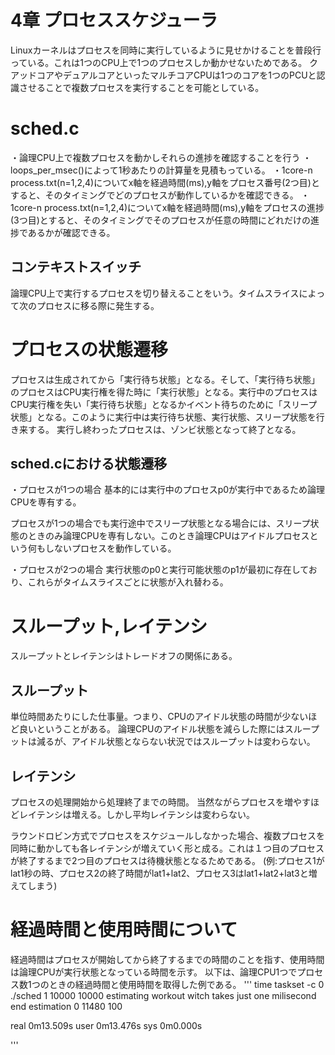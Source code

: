 # 4章 プロセススケジューラ

Linuxカーネルはプロセスを同時に実行しているように見せかけることを普段行っている。これは1つのCPU上で1つのプロセスしか動かせないためである。
クアッドコアやデュアルコアといったマルチコアCPUは1つのコアを1つのPCUと認識させることで複数プロセスを実行することを可能としている。

# sched.c
・論理CPU上で複数プロセスを動かしそれらの進捗を確認することを行う
・loops_per_msec()によって1秒あたりの計算量を見積もっている。
・1core-n process.txt(n=1,2,4)についてx軸を経過時間(ms),y軸をプロセス番号(2つ目)とすると、そのタイミングでどのプロセスが動作しているかを確認できる。
・1core-n process.txt(n=1,2,4)についてx軸を経過時間(ms),y軸をプロセスの進捗(3つ目)とすると、そのタイミングでそのプロセスが任意の時間にどれだけの進捗であるかが確認できる。

## コンテキストスイッチ
論理CPU上で実行するプロセスを切り替えることをいう。タイムスライスによって次のプロセスに移る際に発生する。

# プロセスの状態遷移
プロセスは生成されてから「実行待ち状態」となる。そして、「実行待ち状態」のプロセスはCPU実行権を得た時に「実行状態」となる。実行中のプロセスはCPU実行権を失い「実行待ち状態」となるかイベント待ちのために「スリープ状態」となる。このように実行中は実行待ち状態、実行状態、スリープ状態を行き来する。
実行し終わったプロセスは、ゾンビ状態となって終了となる。

## sched.cにおける状態遷移
・プロセスが1つの場合
基本的には実行中のプロセスp0が実行中であるため論理CPUを専有する。

プロセスが1つの場合でも実行途中でスリープ状態となる場合には、スリープ状態のときのみ論理CPUを専有しない。このとき論理CPUはアイドルプロセスという何もしないプロセスを動作している。

・プロセスが2つの場合
実行状態のp0と実行可能状態のp1が最初に存在しており、これらがタイムスライスごとに状態が入れ替わる。

# スループット,レイテンシ
スループットとレイテンシはトレードオフの関係にある。

## スループット
単位時間あたりにした仕事量。つまり、CPUのアイドル状態の時間が少ないほど良いということがある。
論理CPUのアイドル状態を減らした際にはスループットは減るが、アイドル状態とならない状況ではスループットは変わらない。

## レイテンシ
プロセスの処理開始から処理終了までの時間。
当然ながらプロセスを増やすほどレイテンシは増える。しかし平均レイテンシは変わらない。

ラウンドロビン方式でプロセスをスケジュールしなかった場合、複数プロセスを同時に動かしても各レイテンシが増えていく形と成る。これは１つ目のプロセスが終了するまで2つ目のプロセスは待機状態となるためである。
(例:プロセス1がlat1秒の時、プロセス2の終了時間がlat1+lat2、プロセス3はlat1+lat2+lat3と増えてしまう)


# 経過時間と使用時間について
経過時間はプロセスが開始してから終了するまでの時間のことを指す、使用時間は論理CPUが実行状態となっている時間を示す。
以下は、論理CPU1つでプロセス数1つのときの経過時間と使用時間を取得した例である。
'''
time taskset -c 0 ./sched 1 10000 10000
estimating workout witch takes just one milisecond
end estimation
0	 11480	 100

real	0m13.509s
user	0m13.476s
sys	0m0.000s

'''